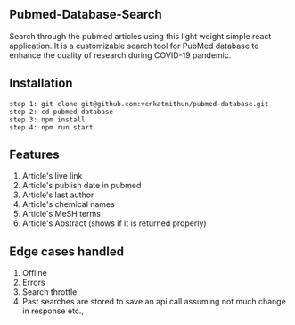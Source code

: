 ## Pubmed-Database-Search

Search through the pubmed articles using this light weight simple react application. It is a customizable search tool for PubMed database to enhance the quality of research during COVID-19 pandemic.

## Installation

    step 1: git clone git@github.com:venkatmithun/pubmed-database.git
    step 2: cd pubmed-database
    step 3: npm install
    step 4: npm run start

## Features

1. Article's live link
2. Article's publish date in pubmed
3. Article's last author
4. Article's chemical names
5. Article's MeSH terms
6. Article's Abstract (shows if it is returned properly)

## Edge cases handled

1. Offline
2. Errors
3. Search throttle
4. Past searches are stored to save an api call assuming not much change in response etc.,
